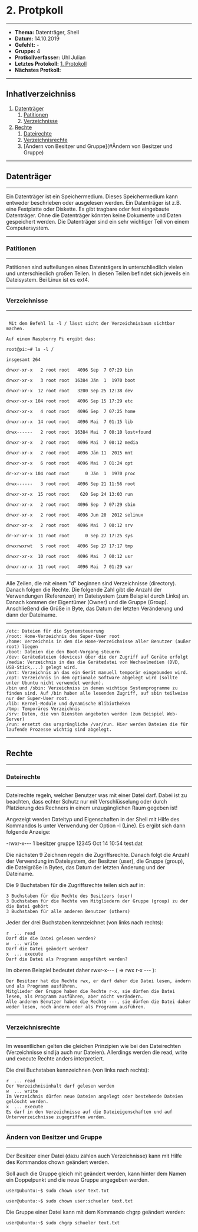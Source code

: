 # 2. Protpkoll

------------------------------

* **Thema:** Datenträger, Shell
* **Datum:** 14.10.2019
* **Gefehlt:** -
* **Gruppe:** 4
* **Protkollverfasser:** Uhl Julian
* **Letztes Protokoll:** [1. Protokoll](https://github.com/HTLMechatronics/m17-3ahme-la1-sx/blob/uhljum17/uhljum17/protokolle_2019-09-30_uhljum17.md)
* **Nächstes Protkoll:**

------------------------------

## Inhatlverzeichniss
1. [Datenträger](#datenträger)
   1. [Patitionen](#patitionen)
   1. [Verzeichnisse](#verzeichnisse)  
1. [Rechte](#rechte)
   1. [Dateirechte](#dateirechte)
   1. [Verzeichnisrechte](#verzeichnisrechte)
   1. [Ändern von Besitzer und Gruppe](#Ändern von Besitzer und Gruppe)

-------------------------------

## Datenträger

---------------------

Ein Datenträger ist ein Speichermedium. Dieses Speichermedium kann entweder beschrieben oder ausgelesen werden. Ein Datenträger ist z.B. eine Festplatte oder Diskette. Es gibt tragbare oder fest eingebaute Datenträger. Ohne die Datenträger könnten keine Dokumente und Daten gespeichert werden. Die Datenträger sind ein sehr wichtiger Teil von einem Computersystem.

---------------------

### Patitionen

---------------------

Patitionen sind aufteilungen eines Datenträgers in unterschliedlich vielen und unterschiedlich großen Teilen. In diesen Teilen befindet sich jeweils ein Dateisystem. Bei Linux ist es ext4.

---------------------

### Verzeichnisse

---------------------
```bsah

 Mit dem Befehl ls -l / lässt sicht der Verzeichnisbaum sichtbar machen.

Auf einem Raspberry Pi ergibt das:

root@pi:~# ls -l /

insgesamt 264

drwxr-xr-x   2 root root   4096 Sep  7 07:29 bin

drwxr-xr-x   3 root root  16384 Jän  1  1970 boot

drwxr-xr-x  12 root root   3200 Sep 25 12:38 dev

drwxr-xr-x 104 root root   4096 Sep 15 17:29 etc

drwxr-xr-x   4 root root   4096 Sep  7 07:25 home

drwxr-xr-x  14 root root   4096 Mai  7 01:15 lib

drwx------   2 root root  16384 Mai  7 00:10 lost+found

drwxr-xr-x   2 root root   4096 Mai  7 00:12 media

drwxr-xr-x   2 root root   4096 Jän 11  2015 mnt

drwxr-xr-x   6 root root   4096 Mai  7 01:24 opt

dr-xr-xr-x 104 root root      0 Jän  1  1970 proc

drwx------   3 root root   4096 Sep 21 11:56 root

drwxr-xr-x  15 root root    620 Sep 24 13:03 run

drwxr-xr-x   2 root root   4096 Sep  7 07:29 sbin

drwxr-xr-x   2 root root   4096 Jun 20  2012 selinux

drwxr-xr-x   2 root root   4096 Mai  7 00:12 srv

dr-xr-xr-x  11 root root      0 Sep 27 17:25 sys

drwxrwxrwt   5 root root   4096 Sep 27 17:17 tmp

drwxr-xr-x  10 root root   4096 Mai  7 00:12 usr

drwxr-xr-x  11 root root   4096 Mai  7 01:29 var

````

-------

Alle Zeilen, die mit einem "d" beginnen sind Verzeichnisse (directory). Danach folgen die Rechte. Die folgende Zahl gibt die Anzahl der Verwendungen (Referenzen) im Dateisystem (zum Beispiel durch Links) an. Danach kommen der Eigentümer (Owner) und die Gruppe (Group). Anschließend die Grüße in Byte, das Datum der letzten Veränderung und dann der Dateiname.

------

    /etc: Dateien für die Systemsteuerung
    /root: Home-Verzeichnis des Super-User root
    /home: Verzeichnis in dem die Home-Verzeichnisse aller Benutzer (außer root) liegen
    /boot: Dateien die den Boot-Vorgang steuern
    /dev: Gerätedateien (devices) über die der Zugriff auf Geräte erfolgt
    /media: Verzeichnis in das die Gerätedatei von Wechselmedien (DVD, USB-Stick,...) gelegt wird.
    /mnt: Verzeichnis an das ein Gerät manuell temporär eingebunden wird.
    /opt: Verzeichnis in dem optionale Software abgelegt wird (sollte unter Ubuntu nicht verwendet werden).
    /bin und /sbin: Verzeichniss in denen wichtige Systemprogramme zu finden sind. Auf /bin haben alle lesenden Zugriff, auf sbin teilweise nur der Super-User root.
    /lib: Kernel-Module und dynamische Blibiotheken
    /tmp: Temporäres Verzeichnis
    /srv: Daten, die von Diensten angeboten werden (zum Beispiel Web-Server)
    /run: ersetzt das ursprüngliche /var/run. Hier werden Dateien die für laufende Prozesse wichtig sind abgelegt.
    
-----------------------------

## Rechte

--------------------------

### Dateirechte

---------------------

Dateirechte regeln, welcher Benutzer was mit einer Datei darf. Dabei ist zu beachten, dass echter Schutz nur mit Verschlüsselung oder durch Platzierung des Rechners in einem unzugänglichen Raum gegeben ist!

 Angezeigt werden Dateityp und Eigenschaften in der Shell mit Hilfe des Kommandos ls unter Verwendung der Option -l (Line). Es ergibt sich dann folgende Anzeige:

-rwxr-x--- 1 besitzer gruppe 12345 Oct 14 10:54 test.dat

Die nächsten 9 Zeichnen regeln die Zugriffsrechte. Danach folgt die Anzahl der Verwendung im Dateisystem, der Besitzer (user), die Gruppe (group), die Dateigröße in Bytes, das Datum der letzten Änderung und der Dateiname.

Die 9 Buchstaben für die Zugriffsrechte teilen sich auf in:

    3 Buchstaben für die Rechte des Besitzers (user)
    3 Buchstaben für die Rechte von Mitgliedern der Gruppe (group) zu der die Datei gehört
    3 Buchstaben für alle anderen Benutzer (others)

Jeder der drei Buchstaben kennzeichnet (von links nach rechts):

    r  ... read
    Darf die die Datei gelesen werden?
    w  ... write
    Darf die Datei geändert werden?
    x  ... execute
    Darf die Datei als Programm ausgeführt werden?


 Im oberen Beispiel bedeutet daher rwxr-x--- ( ⇒  rwx  r-x  --- ):

    Der Besitzer hat die Rechte rwx, er darf daher die Datei lesen, ändern und als Programm ausführen.
    Mitglieder der Gruppe haben die Rechte r-x, sie dürfen die Datei lesen, als Programm ausführen, aber nicht verändern.
    Alle anderen Benutzer haben die Rechte ---, sie dürfen die Datei daher weder lesen, noch ändern oder als Programm ausführen.
    
---------------------

### Verzeichnisrechte

---------------------------

Im wesentlichen gelten die gleichen Prinzipien wie bei den Dateirechten (Verzeichnisse sind ja auch nur Dateien). Allerdings werden die read, write und execute Rechte anders interpretiert.

Die drei Buchstaben kennzeichnen (von links nach rechts):

    r  ... read
    Der Verzeichnisinhalt darf gelesen werden
    w  ... write
    Im Verzeichnis dürfen neue Dateien angelegt oder bestehende Dateien gelöscht werden.
    x  ... execute
    Es darf in den Verzeichnisse auf die Dateieigenschaften und auf Unterverzeichnisse zugegriffen werden.
    
-----------------------

### Ändern von Besitzer und Gruppe

-------------------------

Der Besitzer einer Datei (dazu zählen auch Verzeichnisse) kann mit Hilfe des Kommandos chown geändert werden.

Soll auch die Gruppe gleich mit geändert werden, kann hinter dem Namen ein Doppelpunkt und die neue Gruppe angegeben werden.

```
user@ubuntu:~$ sudo chown user text.txt

user@ubuntu:~$ sudo chown user:schueler text.txt
```

Die Gruppe einer Datei kann mit dem Kommando chgrp geändert werden:

````
user@ubuntu:~$ sudo chgrp schueler text.txt
````

